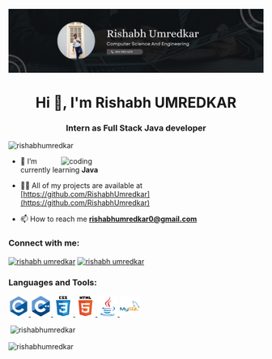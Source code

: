 ![logo](https://github.com/RishabhUmredkar/RishabhUmredkar/blob/main/Blue%2C%20Green%2C%20and%20White%20Modern%20Tech%20Web%20Developer%20LinkedIn%20Banner%20(1).png)

<h1 align="center">Hi 👋, I'm Rishabh UMREDKAR</h1>
<h3 align="center">Intern as Full Stack Java developer</h3>

<p align="left"> <img src="https://komarev.com/ghpvc/?username=rishabhumredkar&label=Profile%20views&color=0e75b6&style=flat" alt="rishabhumredkar" /> </p>

<img align = "right" alt = "coding" width="400" src = "https://media4.giphy.com/media/lP8xu5t2DLGG045H8F/giphy.gif">

- 🌱 I’m currently learning **Java**

- 👨‍💻 All of my projects are available at [https://github.com/RishabhUmredkar](https://github.com/RishabhUmredkar)

- 📫 How to reach me **rishabhumredkar0@gmail.com**

<h3 align="left">Connect with me:</h3>
<p align="left">
<a href="https://fb.com/rishabh umredkar" target="blank"><img align="center" src="https://raw.githubusercontent.com/rahuldkjain/github-profile-readme-generator/master/src/images/icons/Social/facebook.svg" alt="rishabh umredkar" height="30" width="40" /></a>
<a href="https://instagram.com/rishabh umredkar" target="blank"><img align="center" src="https://raw.githubusercontent.com/rahuldkjain/github-profile-readme-generator/master/src/images/icons/Social/instagram.svg" alt="rishabh umredkar" height="30" width="40" /></a>
</p>

<h3 align="left">Languages and Tools:</h3>
<p align="left"> <a href="https://www.cprogramming.com/" target="_blank" rel="noreferrer"> <img src="https://raw.githubusercontent.com/devicons/devicon/master/icons/c/c-original.svg" alt="c" width="40" height="40"/> </a> <a href="https://www.w3schools.com/cpp/" target="_blank" rel="noreferrer"> <img src="https://raw.githubusercontent.com/devicons/devicon/master/icons/cplusplus/cplusplus-original.svg" alt="cplusplus" width="40" height="40"/> </a> <a href="https://www.w3schools.com/css/" target="_blank" rel="noreferrer"> <img src="https://raw.githubusercontent.com/devicons/devicon/master/icons/css3/css3-original-wordmark.svg" alt="css3" width="40" height="40"/> </a> <a href="https://www.w3.org/html/" target="_blank" rel="noreferrer"> <img src="https://raw.githubusercontent.com/devicons/devicon/master/icons/html5/html5-original-wordmark.svg" alt="html5" width="40" height="40"/> </a> <a href="https://www.java.com" target="_blank" rel="noreferrer"> <img src="https://raw.githubusercontent.com/devicons/devicon/master/icons/java/java-original.svg" alt="java" width="40" height="40"/> </a> <a href="https://www.mysql.com/" target="_blank" rel="noreferrer"> <img src="https://raw.githubusercontent.com/devicons/devicon/master/icons/mysql/mysql-original-wordmark.svg" alt="mysql" width="40" height="40"/> </a> </p>
<!-- remove the stats-->
<p>&nbsp;<img align="center" src="https://github-readme-stats.vercel.app/api?username=rishabhumredkar&show_icons=true&locale=en" alt="rishabhumredkar" /></p>

<p><img align="center" src="https://github-readme-streak-stats.herokuapp.com/?user=rishabhumredkar&" alt="rishabhumredkar" /></p>
